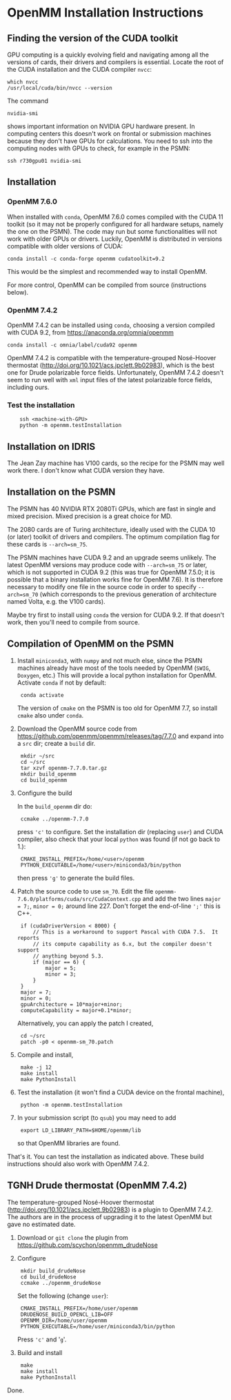# OpenMM Installation Instructions


## Finding the version of the CUDA toolkit

GPU computing is a quickly evolving field and navigating among all the versions of cards, their drivers and compilers is essential. Locate the root of the CUDA installation and the CUDA compiler `nvcc`:

    which nvcc
    /usr/local/cuda/bin/nvcc --version

The command

    nvidia-smi

shows important information on NVIDIA GPU hardware present. In computing centers this doesn't work on frontal or submission machines because they don't have GPUs for calculations. You need to ssh into the computing nodes with GPUs to check, for example in the PSMN:

    ssh r730gpu01 nvidia-smi


## Installation

### OpenMM 7.6.0

When installed with `conda`, OpenMM 7.6.0 comes compiled with the CUDA 11 toolkit  (so it may not be properly configured for all hardware setups, namely the one on the PSMN). The code may run but some functionalities will not work with older GPUs or drivers. Luckily, OpenMM is distributed in versions compatible with older versions of CUDA:

    conda install -c conda-forge openmm cudatoolkit=9.2

This would be the simplest and recommended way to install OpenMM.

For more control, OpenMM can be compiled from source (instructions below).

### OpenMM 7.4.2

OpenMM 7.4.2 can be installed using `conda`, choosing a version compiled with CUDA 9.2, from https://anaconda.org/omnia/openmm

    conda install -c omnia/label/cuda92 openmm

OpenMM 7.4.2 is compatible with the temperature-grouped Nosé-Hoover thermostat (http://doi.org/10.1021/acs.jpclett.9b02983), which is the best one for Drude polarizable force fields. Unfortunately, OpenMM 7.4.2 doesn't seem to run well with `xml` input files of the latest polarizable force fields, including ours.


### Test the installation

        ssh <machine-with-GPU>
        python -m openmm.testInstallation


## Installation on IDRIS

The Jean Zay machine has V100 cards, so the recipe for the PSMN may well work there. I don't know what CUDA version they have.


## Installation on the PSMN

The PSMN has 40 NVIDIA RTX 2080Ti GPUs, which are fast in single and mixed precision. Mixed precision is a great choice for MD.

The 2080 cards are of Turing architecture, ideally used with the CUDA 10 (or later) toolkit of drivers and compilers. The optimum compilation flag for these cards is `--arch=sm_75`.

The PSMN machines have CUDA 9.2 and an upgrade seems unlikely. The latest OpenMM versions may produce code with `--arch=sm_75` or later, which is not supported in CUDA 9.2 (this was true for OpenMM 7.5.0; it is possible that a binary installation works fine for OpenMM 7.6). It is therefore necessary to modify one file in the source code in order to specify `--arch=sm_70` (which corresponds to the previous generation of architecture named Volta, e.g. the V100 cards).

Maybe try first to install using `conda` the version for CUDA 9.2. If that doesn't work, then you'll need to compile from source.


## Compilation of OpenMM on the PSMN

1. Install `miniconda3`, with `numpy` and not much else, since the PSMN machines already have most of the tools needed by OpenMM (`SWIG`, `Doxygen`, etc.) This will provide a local python installation for OpenMM. Activate `conda` if not by default:

        conda activate

    The version of `cmake` on the PSMN is too old for OpenMM 7.7, so install `cmake` also under `conda`.

2. Download the OpenMM source code from https://github.com/openmm/openmm/releases/tag/7.7.0 and expand into a `src` dir; create a `build` dir.

        mkdir ~/src
        cd ~/src
        tar xzvf openmm-7.7.0.tar.gz
        mkdir build_openmm
        cd build_openmm

3. Configure the build

    In the `build_openmm` dir do:

        ccmake ../openmm-7.7.0

    press `'c'` to configure. Set the installation dir (replacing `user`) and CUDA compiler, also check that your local `python` was found (if not go back to 1.):

        CMAKE_INSTALL_PREFIX=/home/<user>/openmm
        PYTHON_EXECUTABLE=/home/<user>/miniconda3/bin/python

    then press `'g'` to generate the build files.

4. Patch the source code to use `sm_70`. Edit the file `openmm-7.6.0/platforms/cuda/src/CudaContext.cpp` and add the two lines `major = 7;`, `minor = 0;` around line 227. Don't forget the end-of-line `';'` this is C++.

        if (cudaDriverVersion < 8000) {
            // This is a workaround to support Pascal with CUDA 7.5.  It reports
            // its compute capability as 6.x, but the compiler doesn't support
            // anything beyond 5.3.
            if (major == 6) {
                major = 5;
                minor = 3;
            }
        }
        major = 7;
        minor = 0;
        gpuArchitecture = 10*major+minor;
        computeCapability = major+0.1*minor;

    Alternatively, you can apply the patch I created,

        cd ~/src
        patch -p0 < openmm-sm_70.patch

5. Compile and install,

        make -j 12
        make install
        make PythonInstall

6. Test the installation (it won't find a CUDA device on the frontal machine),

        python -m openmm.testInstallation

7. In your submission script (to `qsub`) you may need to add

        export LD_LIBRARY_PATH=$HOME/openmm/lib

    so that OpenMM libraries are found.

That's it. You can test the installation as indicated above. These build instructions should also work with OpenMM 7.4.2.


## TGNH Drude thermostat (OpenMM 7.4.2)

The temperature-grouped Nosé-Hoover thermostat (http://doi.org/10.1021/acs.jpclett.9b02983) is a plugin to OpenMM 7.4.2. The authors are in the process of upgrading it to the latest OpenMM but gave no estimated date.

1. Download or `git clone` the plugin from https://github.com/scychon/openmm_drudeNose

2. Configure

        mkdir build_drudeNose
        cd build_drudeNose
        ccmake ../openmm_drudeNose

    Set the following (change `user`):

        CMAKE_INSTALL_PREFIX=/home/user/openmm
        DRUDENOSE_BUILD_OPENCL_LIB=OFF
        OPENMM_DIR=/home/user/openmm
        PYTHON_EXECUTABLE=/home/user/miniconda3/bin/python

    Press `'c'` and '`g`'.

3. Build and install

        make
        make install
        make PythonInstall

Done.

